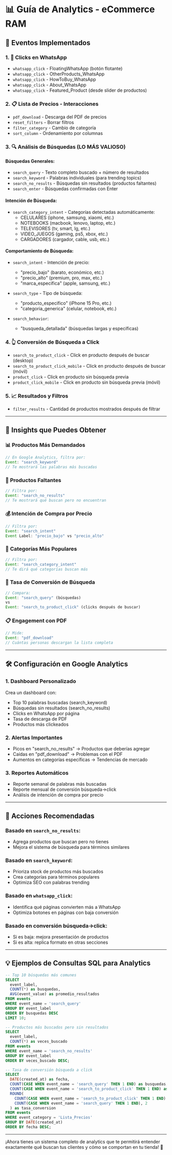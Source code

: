 # 📊 Guía de Analytics - eCommerce RAM

## 🎯 Eventos Implementados

### 1. **📱 Clicks en WhatsApp** 
- `whatsapp_click` - FloatingWhatsApp (botón flotante)
- `whatsapp_click` - OtherProducts_WhatsApp 
- `whatsapp_click` - HowToBuy_WhatsApp
- `whatsapp_click` - About_WhatsApp  
- `whatsapp_click` - Featured_Product (desde slider de productos)

### 2. **📋 Lista de Precios - Interacciones**
- `pdf_download` - Descarga del PDF de precios
- `reset_filters` - Borrar filtros
- `filter_category` - Cambio de categoría
- `sort_column` - Ordenamiento por columnas

### 3. **🔍 Análisis de Búsquedas (LO MÁS VALIOSO)**

#### Búsquedas Generales:
- `search_query` - Texto completo buscado + número de resultados
- `search_keyword` - Palabras individuales (para trending topics)
- `search_no_results` - Búsquedas sin resultados (productos faltantes)
- `search_enter` - Búsquedas confirmadas con Enter

#### Intención de Búsqueda:
- `search_category_intent` - Categorías detectadas automáticamente:
  - CELULARES (iphone, samsung, xiaomi, etc.)
  - NOTEBOOKS (macbook, lenovo, laptop, etc.)  
  - TELEVISORES (tv, smart, lg, etc.)
  - VIDEO_JUEGOS (gaming, ps5, xbox, etc.)
  - CARGADORES (cargador, cable, usb, etc.)

#### Comportamiento de Búsqueda:
- `search_intent` - Intención de precio:
  - "precio_bajo" (barato, económico, etc.)
  - "precio_alto" (premium, pro, max, etc.)
  - "marca_especifica" (apple, samsung, etc.)
  
- `search_type` - Tipo de búsqueda:
  - "producto_especifico" (iPhone 15 Pro, etc.)
  - "categoria_generica" (celular, notebook, etc.)
  
- `search_behavior`:
  - "busqueda_detallada" (búsquedas largas y específicas)

### 4. **👆 Conversión de Búsqueda a Click**
- `search_to_product_click` - Click en producto después de buscar (desktop)
- `search_to_product_click_mobile` - Click en producto después de buscar (móvil)
- `product_click` - Click en producto sin búsqueda previa
- `product_click_mobile` - Click en producto sin búsqueda previa (móvil)

### 5. **📈 Resultados y Filtros**
- `filter_results` - Cantidad de productos mostrados después de filtrar

---

## 🔬 Insights que Puedes Obtener

### 📊 **Productos Más Demandados**
```javascript
// En Google Analytics, filtra por:
Event: "search_keyword"
// Te mostrará las palabras más buscadas
```

### 🚫 **Productos Faltantes** 
```javascript
// Filtra por:
Event: "search_no_results" 
// Te mostrará qué buscan pero no encuentran
```

### 💰 **Intención de Compra por Precio**
```javascript
// Filtra por:
Event: "search_intent"
Event Label: "precio_bajo" vs "precio_alto"
```

### 📱 **Categorías Más Populares**
```javascript
// Filtra por:
Event: "search_category_intent"
// Te dirá qué categorías buscan más
```

### 🎯 **Tasa de Conversión de Búsqueda**
```javascript
// Compara:
Event: "search_query" (búsquedas)
vs 
Event: "search_to_product_click" (clicks después de buscar)
```

### 📋 **Engagement con PDF**
```javascript
// Mide:
Event: "pdf_download"
// Cuántas personas descargan la lista completa
```

---

## 🛠️ **Configuración en Google Analytics**

### 1. **Dashboard Personalizado**
Crea un dashboard con:
- Top 10 palabras buscadas (search_keyword)
- Búsquedas sin resultados (search_no_results)  
- Clicks en WhatsApp por página
- Tasa de descarga de PDF
- Productos más clickeados

### 2. **Alertas Importantes**
- Picos en "search_no_results" → Productos que deberías agregar
- Caídas en "pdf_download" → Problemas con el PDF
- Aumentos en categorías específicas → Tendencias de mercado

### 3. **Reportes Automáticos**
- Reporte semanal de palabras más buscadas
- Reporte mensual de conversión búsqueda→click
- Análisis de intención de compra por precio

---

## 🎯 **Acciones Recomendadas**

### Basado en `search_no_results`:
- Agrega productos que buscan pero no tienes
- Mejora el sistema de búsqueda para términos similares

### Basado en `search_keyword`:
- Prioriza stock de productos más buscados  
- Crea categorías para términos populares
- Optimiza SEO con palabras trending

### Basado en `whatsapp_click`:
- Identifica qué páginas convierten más a WhatsApp
- Optimiza botones en páginas con baja conversión

### Basado en conversión búsqueda→click:
- Si es baja: mejora presentación de productos
- Si es alta: replica formato en otras secciones

---

## 💡 **Ejemplos de Consultas SQL para Analytics**

```sql
-- Top 10 búsquedas más comunes
SELECT 
  event_label,
  COUNT(*) as busquedas,
  AVG(event_value) as promedio_resultados
FROM events 
WHERE event_name = 'search_query'
GROUP BY event_label
ORDER BY busquedas DESC
LIMIT 10;

-- Productos más buscados pero sin resultados
SELECT 
  event_label,
  COUNT(*) as veces_buscado
FROM events 
WHERE event_name = 'search_no_results'
GROUP BY event_label
ORDER BY veces_buscado DESC;

-- Tasa de conversión búsqueda a click
SELECT 
  DATE(created_at) as fecha,
  COUNT(CASE WHEN event_name = 'search_query' THEN 1 END) as busquedas,
  COUNT(CASE WHEN event_name = 'search_to_product_click' THEN 1 END) as clicks,
  ROUND(
    COUNT(CASE WHEN event_name = 'search_to_product_click' THEN 1 END) * 100.0 / 
    COUNT(CASE WHEN event_name = 'search_query' THEN 1 END), 2
  ) as tasa_conversion
FROM events 
WHERE event_category = 'Lista_Precios'
GROUP BY DATE(created_at)
ORDER BY fecha DESC;
```

---

¡Ahora tienes un sistema completo de analytics que te permitirá entender exactamente qué buscan tus clientes y cómo se comportan en tu tienda! 🚀